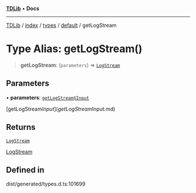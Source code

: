 [**TDLib**](../../../../../../README.md) • **Docs**

***

[TDLib](../../../../../../modules.md) / [index](../../../../../README.md) / [types](../../../README.md) / [default](../README.md) / getLogStream

# Type Alias: getLogStream()

> **getLogStream**: (`parameters`) => [`LogStream`](LogStream.md)

## Parameters

• **parameters**: [`getLogStream$Input`](getLogStream$Input.md)

[getLogStream$Input](getLogStream$Input.md)

## Returns

[`LogStream`](LogStream.md)

[LogStream](LogStream.md)

## Defined in

dist/generated/types.d.ts:101699
